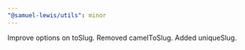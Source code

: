 ```yaml
---
"@samuel-lewis/utils": minor
---
```


Improve options on toSlug. Removed camelToSlug. Added uniqueSlug.
